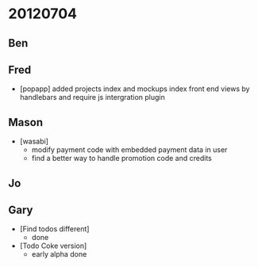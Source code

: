 # 20120704

## Ben



## Fred
- [popapp] added projects index and mockups index front end views by handlebars and require js intergration plugin



## Mason
- [wasabi]
  - modify payment code with embedded payment data in user
  - find a better way to handle promotion code and credits



## Jo



## Gary
  - [Find todos different]
    - done
  - [Todo Coke version]
    - early alpha done